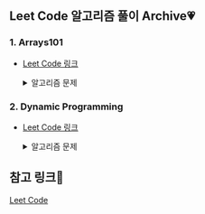 ## Leet Code 알고리즘 풀이 Archive:heartpulse:

### 1. Arrays101

- [Leet Code 링크](https://leetcode.com/explore/learn/card/fun-with-arrays/521/introduction/)

  <details>
    <summary> 알고리즘 문제 </summary>
    <div markdown="1">
      <ul>
        <li> Max Consecutive Ones :white_check_mark:
        <li> Find Numbers with Even Number of Digits :white_check_mark:
        <li> Squares of a Sorted Array :white_check_mark:
        <li> Duplicate Zeros :white_check_mark:
        <li> Merge Sorted Array :white_check_mark:
        <li> Remove Element :white_check_mark:
        <li> Remove Duplicates from Sorted Array :white_check_mark:
        <li> Check If N and Its Double Exist :white_check_mark:
        <li> Valid Mountain Array :white_check_mark:
        <li> Replace Elements with Greatest Element on Right Side
        <li> Remove Duplicates from Sorted Array
        <li> Move Zeroes
        <li> Sort Array By Parity
        <li> Remove Element
        <li> Height Checker
        <li> Third Maximum Number
        <li> Find All Numbers Disappeared in an Array
        <li> Squares of a Sorted Array
      <ul>
    </div>
  </details>

### 2. Dynamic Programming

- [Leet Code 링크](https://leetcode.com/problemset/all/?difficulty=EASY&page=1&topicSlugs=dynamic-programming)

  <details>
    <summary> 알고리즘 문제 </summary>
    <div markdown="1">
      <ul>
        <li> 392. Is Subsequence :white_check_mark:
        <li> 118. Pascal's Triangle :white_check_mark:
        <li> 119. Pascal's Triangle II :white_check_mark:
        <li> 131. Palindrome Partitioning :white_check_mark:
        <li> 1137. N-th Tribonacci Number :white_check_mark:
      <ul>
    </div>
  </details>

## 참고 링크:sunflower:

[Leet Code](https://leetcode.com/)
